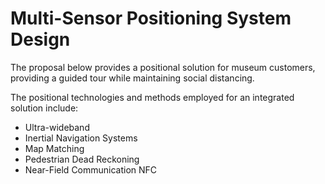 # Multi-Sensor Positioning System Design

The proposal below provides a positional solution for museum customers, providing a guided tour while maintaining social distancing.

The positional technologies and methods employed for an integrated solution include:
+	Ultra-wideband 
+	Inertial Navigation Systems 
+	Map Matching 
+ Pedestrian Dead Reckoning
+	Near-Field Communication NFC

<object data="Multi-Sensor Positioning System Design.pdf" width="1000" height="1000" type='application/pdf'></object>

